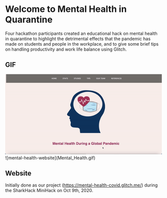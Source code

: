# Welcome to Mental Health in Quarantine

Four hackathon participants created an educational hack on mental health in quarantine to highlight the detrimental effects that the pandemic has made on students and people in the workplace, and to give some brief tips on handling productivity and work life balance using Glitch.

## GIF

<img src = 'Mental_Health.gif' alt = 'Mental Health in Quarantine website'/>
![mental-health-website](Mental_Health.gif)

## Website

Initially done as our project (<https://mental-health-covid.glitch.me/>) during the SharkHack MiniHack on Oct 9th, 2020.
